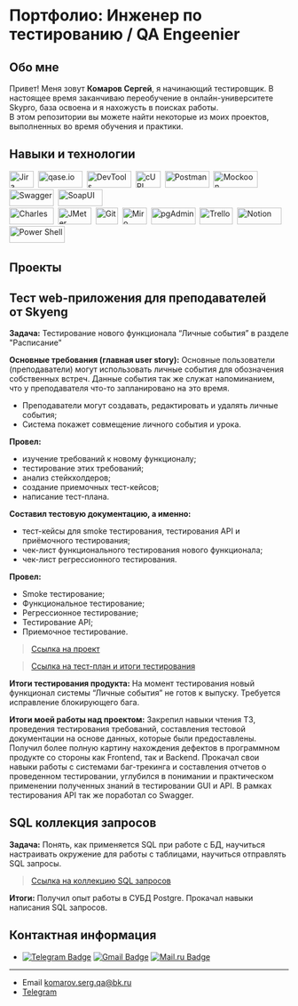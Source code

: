 # Портфолио: Инженер по тестированию / QA Engeenier

## Обо мне

Привет! Меня зовут **Комаров Сергей**, я начинающий тестировщик. 
В настоящее время заканчиваю переобучение в онлайн-университете Skypro, база освоена и я нахожусть в поисках работы.   
В этом репозитории вы можете найти некоторые из моих проектов, выполненных во время обучения и практики.
<br>

## Навыки и технологии
<div> 
 <img src="https://img.shields.io/badge/Jira-blue" title="Jira" alt="Jira" width="44" height="30"/>&nbsp;
  <img src="https://img.shields.io/badge/qase.io-purple" title="qase.io" alt="qase.io" width="80" height="30"/>&nbsp;
  <img src="https://img.shields.io/badge/DevTools-grey" title="DevTools" alt="DevTools" width="80" height="30"/>&nbsp;
 <img src="https://img.shields.io/badge/cURL-black" title="cURL" alt="cURL" width="45" height="30"/>&nbsp;
  <img src="https://img.shields.io/badge/Postman-orange" title="Postman" alt="Postman" width="80" height="30"/>&nbsp;
 <img src="https://img.shields.io/badge/Mockoon-black" title="Mockoon" alt="Mockoon" width="80" height="30"/>&nbsp;
 <img src="https://img.shields.io/badge/Swagger-green" title="Swagger" alt="Swagger" width="80" height="30"/>&nbsp;
 <img src="https://img.shields.io/badge/SoapUI-yellow" title="SoapUI" alt="SoapUI" width="80" height="30"/>&nbsp;
</div>
<div>
   <img src="https://img.shields.io/badge/Charles-white" title="Charles" alt="Charles" width="80" height="30"/>&nbsp;
 <img src="https://img.shields.io/badge/JMeter-red" title="JMeter" alt="JMeter" width="60" height="30"/>&nbsp;
 <img src="https://img.shields.io/badge/Git-white" title="Git" alt="Git" width="40" height="30"/>&nbsp;
  <img src="https://img.shields.io/badge/Miro-yellow" title="Miro" alt="Miro" width="44" height="30"/>&nbsp;
 <img src="https://img.shields.io/badge/pgAdmin-grey" title="pgAdmin" alt="pgAdmin" width="80" height="30"/>&nbsp;
 <img src="https://img.shields.io/badge/Trello-blue" title="Trello" alt="Trello" width="60" height="30"/>&nbsp;
 <img src="https://img.shields.io/badge/Notion-black" title="Notion" alt="Notion" width="80" height="30"/>&nbsp;
<img src="https://img.shields.io/badge/Power Shell-blue" title="Power Shell" alt="Power Shell" width="100" height="30"/>&nbsp;
 
</div> 

## Проекты
## Тест web-приложения для преподавателей от Skyeng

**Задача:** Тестирование нового функционала “Личные события” в разделе "Расписание"

**Основные требования (главная user story):** Основные пользователи (преподаватели) могут использовать личные события для обозначения собственных встреч. Данные события так же служат напоминанием, что у преподавателя что-то запланировано на это время.
- Преподаватели могут создавать, редактировать и удалять личные события;
- Система покажет совмещение личного события и урока.

**Провел:** 
- изучение требований к новому функционалу;
- тестирование этих требований;
- анализ стейкхолдеров;
- создание приемочных тест-кейсов;
- написание тест-плана.
  
**Составил тестовую документацию, а именно:** 
- тест-кейсы для smoke тестирования, тестирования API и приёмочного тестирования;
- чек-лист функционального тестирования нового функционала;
- чек-лист регрессионного тестирования.
  
**Провел:**
- Smoke тестирование;
- Функциональное тестирование;
- Регрессионное тестирование;
- Тестирование API;
- Приемочное тестирование.

> [Ссылка на проект](https://gaudy-toucan-87d.notion.site/1-2-df0a789592a04ba4ace1f1c60ad79ef4?pvs=4)
 
> <a href="https://drive.google.com/file/d/1ckOMNXTAV29eul8SkIiUfzAlJgB7Ramy/view?usp=drive_link">Ссылка на тест-план и итоги тестирования</a>
 
**Итоги тестирования продукта:**
На момент тестирования новый функционал системы “Личные события” не готов к выпуску. Требуется исправление блокирующего бага.

**Итоги моей работы над проектом:**
Закрепил навыки чтения ТЗ, проведения тестирования требований, составления тестовой документации на основе данных, которые были предоставлены. Получил более полную картину нахождения дефектов в программном продукте со стороны как Frontend, так и Backend. Прокачал свои навыки работы с системами баг-трекинга и составления отчетов о проведенном тестировании, углубился в понимании и практическом применении полученных знаний в тестировании GUI и API. В рамках тестирования API так же поработал со Swagger.

## SQL коллекция запросов 
**Задача:** Понять, как применяется SQL при работе с БД, научиться настраивать окружение для работы с таблицами, научиться отправлять SQL запросы.

> [Ссылка на коллекцию SQL запросов](https://docs.google.com/document/d/1ogoBNRqZw0CREglt5oY_cBY6VBwIoFn3VDSvu2f9jo0/edit?usp=drive_link)
 
**Итоги:**
Получил опыт работы в СУБД Postgre. Прокачал навыки написания SQL запросов. 
   

## Контактная информация
- [![Telegram Badge](https://img.shields.io/badge/-komarovserg-blue?style=flat&logo=Telegram&logoColor=white)](https://t.me/komarov_serg) [![Gmail Badge](https://img.shields.io/badge/-Gmail-red?style=flat&logo=Gmail&logoColor=white)](mailto:alexeyf08@gmail.com) [![Mail.ru Badge](https://img.shields.io/badge/-Mail.ru-blue?style=flat&logo=Mail.ru&logoColor=black)](mailto:komarov.serg.qa@bk.ru)


---
- Email <komarov.serg.qa@bk.ru>
- [Telegram](https://t.me/komarov_serg)
